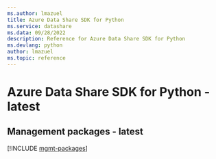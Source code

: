 ```yaml
---
ms.author: lmazuel
title: Azure Data Share SDK for Python
ms.service: datashare
ms.data: 09/28/2022
description: Reference for Azure Data Share SDK for Python
ms.devlang: python
author: lmazuel
ms.topic: reference
---
```

# Azure Data Share SDK for Python - latest

## Management packages - latest
[!INCLUDE [mgmt-packages](data-share-mgmt-index.md)]
